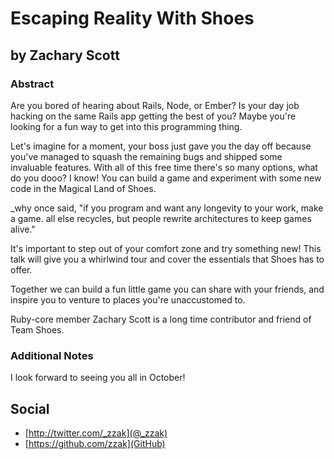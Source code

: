 # Escaping Reality With Shoes

## by Zachary Scott

### Abstract

Are you bored of hearing about Rails, Node, or Ember? Is your day job hacking on the same Rails app getting the best of you? Maybe you're looking for a fun way to get into this programming thing.

Let's imagine for a moment, your boss just gave you the day off because you've managed to squash the remaining bugs and shipped some invaluable features. With all of this free time there's so many options, what do you dooo? I know! You can build a game and experiment with some new code in the Magical Land of Shoes.

_why once said, "if you program and want any longevity to your work, make a game. all else recycles, but people rewrite architectures to keep games alive."

It's important to step out of your comfort zone and try something new! This talk will give you a whirlwind tour and cover the essentials that Shoes has to offer.

Together we can build a fun little game you can share with your friends, and inspire you to venture to places you're unaccustomed to.

Ruby-core member Zachary Scott is a long time contributor and friend of Team Shoes.

### Additional Notes

I look forward to seeing you all in October!

## Social

* [http://twitter.com/_zzak](@_zzak)
* [https://github.com/zzak](GitHub)
